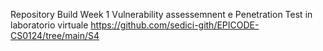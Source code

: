 Repository Build Week 1
Vulnerability assessemnent e Penetration Test in laboratorio virtuale
https://github.com/sedici-gith/EPICODE-CS0124/tree/main/S4
